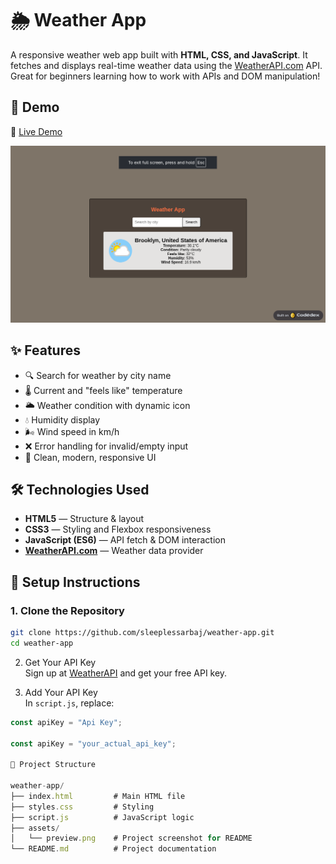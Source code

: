 # 🌦️ Weather App

A responsive weather web app built with **HTML, CSS, and JavaScript**. It fetches and displays real-time weather data using the [WeatherAPI.com](https://www.weatherapi.com/) API. Great for beginners learning how to work with APIs and DOM manipulation!

## 📸 Demo

🚀 [Live Demo](https://www.codedex.io/68pgEVgKw7iOgLcd6IBQ/live)

![Weather App Screenshot](assets/preview.png)

## ✨ Features

- 🔍 Search for weather by city name  
- 🌡️ Current and "feels like" temperature  
- 🌥️ Weather condition with dynamic icon  
- 💧 Humidity display  
- 🌬️ Wind speed in km/h  
- ❌ Error handling for invalid/empty input  
- 🎨 Clean, modern, responsive UI

## 🛠️ Technologies Used

- **HTML5** — Structure & layout  
- **CSS3** — Styling and Flexbox responsiveness  
- **JavaScript (ES6)** — API fetch & DOM interaction  
- **[WeatherAPI.com](https://www.weatherapi.com/)** — Weather data provider

## 🔑 Setup Instructions

### 1. Clone the Repository

```bash
git clone https://github.com/sleeplessarbaj/weather-app.git
cd weather-app
```

2. Get Your API Key  
Sign up at [WeatherAPI](https://www.weatherapi.com/) and get your free API key.

3. Add Your API Key  
In `script.js`, replace:

```js
const apiKey = "Api Key";

const apiKey = "your_actual_api_key";

📁 Project Structure

weather-app/
├── index.html         # Main HTML file
├── styles.css         # Styling
├── script.js          # JavaScript logic
├── assets/
│   └── preview.png    # Project screenshot for README
└── README.md          # Project documentation
